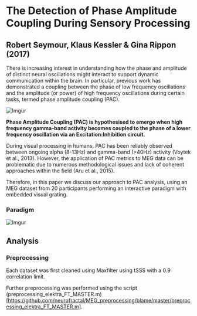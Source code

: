 # The Detection of Phase Amplitude Coupling During Sensory Processing

## Robert Seymour, Klaus Kessler & Gina Rippon (2017)

There is increasing interest in understanding how the phase and amplitude of distinct neural oscillations might interact to support dynamic communication within the brain. In particular, previous work has demonstrated a coupling between the phase of low frequency oscillations and the amplitude (or power) of high frequency oscillations during certain tasks, termed phase amplitude coupling (PAC).

![Imgur](http://i.imgur.com/Jsrrwbt.jpg)

**Phase Amplitude Coupling (PAC) is hypothesised to emerge when high frequency gamma-band activity becomes coupled to the phase of a lower frequency oscillation via an Excitation:Inhibition circuit.**


During visual processing in humans, PAC has been reliably observed between ongoing alpha (8-13Hz) and gamma-band (>40Hz) activity (Voytek et al., 2013). However, the application of PAC metrics to MEG data can be problematic due to numerous methodological issues and lack of coherent approaches within the field (Aru et al., 2015). 

Therefore, in this paper we discuss our approach to PAC analysis, using an MEG dataset from 20 participants performing an interactive paradigm with embedded visual grating. 

### Paradigm 

![Imgur](http://i.imgur.com/dzT8Kdp.png)

## Analysis

### Preprocessing

Each dataset was first cleaned using Maxfilter using tSSS with a 0.9 correlation limit.

Further preprocessing was performed using the script (preprocessing_elektra_FT_MASTER.m)[https://github.com/neurofractal/MEG_preprocessing/blame/master/preprocessing_elektra_FT_MASTER.m].



